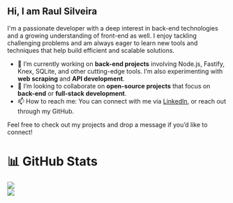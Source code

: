 ## Hi, I am Raul Silveira 

I'm a passionate developer with a deep interest in back-end technologies and a growing understanding of front-end as well. I enjoy tackling challenging problems and am always eager to learn new tools and techniques that help build efficient and scalable solutions.

- 🔭 I’m currently working on **back-end projects** involving Node.js, Fastify, Knex, SQLite, and other cutting-edge tools. I’m also experimenting with **web scraping** and **API development**.
- 👯 I’m looking to collaborate on **open-source projects** that focus on **back-end** or **full-stack development**.
- 📫 How to reach me: You can connect with me via [LinkedIn](https://www.linkedin.com/in/raulsilveirati), or reach out through my GitHub.

Feel free to check out my projects and drop a message if you’d like to connect!
# 📊 GitHub Stats
![](https://github-readme-stats-sigma-five.vercel.app/api?username=raul4nt&theme=dark&hide_border=false&include_all_commits=false&count_private=false)<br/>
![](https://github-readme-streak-stats.herokuapp.com/?user=raul4nt&theme=dark&hide_border=false)<br/>

